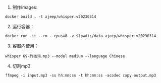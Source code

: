 1. 制作images:

```
docker build . -t ajeep/whisper:v20230314
```

2. 运行容器：

```
docker run -it --rm --cpus=8 -v $(pwd):/data ajeep/whisper:v20230314
```

3. 容器内使用：

```
whisper 69-竹枝词.mp3 --model medium --language Chinese
```

4. 切割mp3

```
ffmpeg -i input.mp3 -ss hh:mm:ss -t hh:mm:ss -acodec copy output.mp3
```
